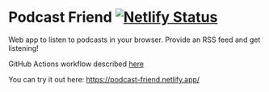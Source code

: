 # Podcast Friend [![Netlify Status](https://api.netlify.com/api/v1/badges/d56d846e-9b7c-440b-9d98-d29175a7dda4/deploy-status)](https://app.netlify.com/sites/dazzling-torvalds-710eec/deploys)
Web app to listen to podcasts in your browser. Provide an RSS feed and get listening!

GitHub Actions workflow described [here](.github/workflows/build.yml)

You can try it out here: https://podcast-friend.netlify.app/
